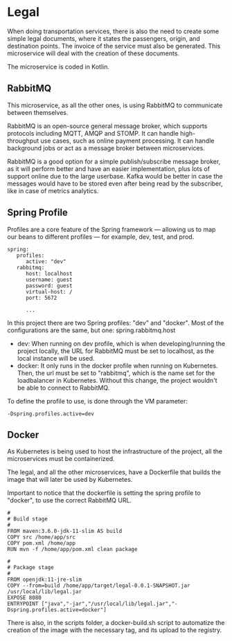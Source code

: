 # Legal
When doing transportation services, there is also the need to create some simple legal documents, where it states the passengers, origin, and destination points. The invoice of the
service must also be generated. This microservice will deal with the creation of these documents.

The microservice is coded in Kotlin.

## RabbitMQ
This microservice, as all the other ones, is using RabbitMQ to communicate between themselves.

RabbitMQ is an open-source general message broker, which supports protocols including MQTT, AMQP and STOMP. 
It can handle high-throughput use cases, such as online payment processing. 
It can handle background jobs or act as a message broker between microservices. 

RabbitMQ is a good option for a simple publish/subscribe message broker, as it will perform better and have an easier implementation, 
plus lots of support online due to the large userbase. Kafka would be better in case the messages would have to be stored even after being read by the 
subscriber, like in case of metrics analytics.

## Spring Profile
Profiles are a core feature of the Spring framework — allowing us to map our beans to different profiles — for example, dev, test, and prod.

```
spring:
   profiles:
      active: "dev"
   rabbitmq:
      host: localhost
      username: guest
      password: guest
      virtual-host: /
      port: 5672
      
      ...
```

In this project there are two Spring profiles: "dev" and "docker". Most of the configurations are the same, but one: spring.rabbitmq.host

- dev: When running on dev profile, which is when developing/running the project locally, the URL for RabbitMQ must be set to localhost, as the local instance will be used.
- docker: It only runs in the docker profile when running on Kubernetes. Then, the url must be set to "rabbitmq", which is the name set for the loadbalancer in Kubernetes. Without this change, the project wouldn't be able to connect to RabbitMQ.

To define the profile to use, is done through the VM parameter: 

`-Dspring.profiles.active=dev`

## Docker
As Kubernetes is being used to host the infrastructure of the project, all the microservices must be containerized.

The legal, and all the other microservices, have a Dockerfile that builds the image that will later be used by Kubernetes.

Important to notice that the dockerfile is setting the spring profile to "docker", to use the correct RabbitMQ URL.
```
#
# Build stage
#
FROM maven:3.6.0-jdk-11-slim AS build
COPY src /home/app/src
COPY pom.xml /home/app
RUN mvn -f /home/app/pom.xml clean package

#
# Package stage
#
FROM openjdk:11-jre-slim
COPY --from=build /home/app/target/legal-0.0.1-SNAPSHOT.jar /usr/local/lib/legal.jar
EXPOSE 8080
ENTRYPOINT ["java","-jar","/usr/local/lib/legal.jar","-Dspring.profiles.active=docker"]
```

There is also, in the scripts folder, a docker-build.sh script to automatize the creation of the image with the necessary tag, and its upload to the registry.